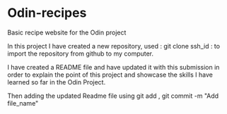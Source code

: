 # Odin-recipes
Basic recipe website for the Odin project

In this project I have created a new repository, used : git clone ssh_id : to import the repository from github to my computer. 

I have created a README file and have updated it with this submission in order to explain the point of this project and showcase the skills I have learned so far in the Odin Project. 

Then adding the updated Readme file using git add , git commit -m "Add file_name"